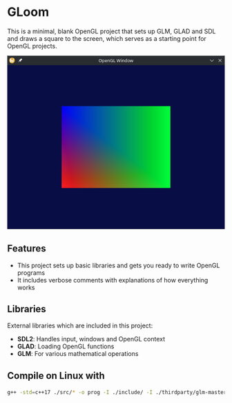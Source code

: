 # GLoom
This is a minimal, blank OpenGL project that sets up GLM, GLAD and SDL and draws a square to the screen, which serves as a starting point for OpenGL projects.

![OpenGL Square](square.png)

## Features
- This project sets up basic libraries and gets you ready to write OpenGL programs
- It includes verbose comments with explanations of how everything works

## Libraries
External libraries which are included in this project:
- **SDL2**: Handles input, windows and OpenGL context 
- **GLAD**: Loading OpenGL functions
- **GLM**: For various mathematical operations

## Compile on Linux with
```bash
g++ -std=c++17 ./src/* -o prog -I ./include/ -I ./thirdparty/glm-master/ -lSDL2 -ldl
```
